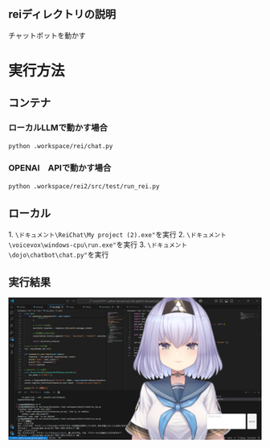 ## reiディレクトリの説明
チャットボットを動かす

# 実行方法
## コンテナ

### ローカルLLMで動かす場合 
```bash
python .workspace/rei/chat.py
```

### OPENAI　APIで動かす場合 
```bash
python .workspace/rei2/src/test/run_rei.py
```


## ローカル
1\. `\ドキュメント\ReiChat\My project (2).exe"`を実行
2\. `\ドキュメント\voicevox\windows-cpu\run.exe"`を実行
3\. `\ドキュメント\dojo\chatbot\chat.py"`を実行


## 実行結果

![image](data/image/Demo.png)